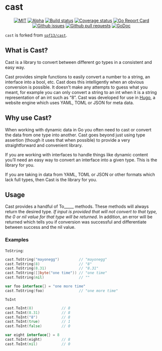 # cast

<p align="center">
	<a href="https://github.com/bdlm/cast/blob/master/LICENSE"><img src="https://img.shields.io/badge/license-MIT-blue.svg" alt="MIT"></a>
	<a href="https://github.com/mkenney/software-guides/blob/master/STABILITY-BADGES.md#alpha"><img src="https://img.shields.io/badge/stability-alpha-f4d03f.svg" alt="Alpha"></a>
	<a href="https://travis-ci.org/bdlm/cast"><img src="https://travis-ci.org/bdlm/cast.svg?branch=master" alt="Build status"></a>
	<a href="https://codecov.io/gh/bdlm/cast"><img src="https://img.shields.io/codecov/c/github/bdlm/cast/master.svg" alt="Coverage status"></a>
	<a href="https://goreportcard.com/report/github.com/bdlm/cast"><img src="https://goreportcard.com/badge/github.com/bdlm/cast" alt="Go Report Card"></a>
	<a href="https://github.com/bdlm/cast/issues"><img src="https://img.shields.io/github/issues-raw/bdlm/cast.svg" alt="Github issues"></a>
	<a href="https://github.com/bdlm/cast/pulls"><img src="https://img.shields.io/github/issues-pr/bdlm/cast.svg" alt="Github pull requests"></a>
	<a href="https://godoc.org/github.com/bdlm/cast"><img src="https://godoc.org/github.com/bdlm/cast?status.svg" alt="GoDoc"></a>
</p>

`cast` is forked from [`spf13/cast`](https://github.com/spf13/cast).

## What is Cast?

Cast is a library to convert between different go types in a consistent and easy way.

Cast provides simple functions to easily convert a number to a string, an interface into a bool, etc. Cast does this intelligently when an obvious conversion is possible. It doesn’t make any attempts to guess what you meant, for example you can only convert a string to an int when it is a string representation of an int such as “8”. Cast was developed for use in [Hugo](http://hugo.spf13.com), a website engine which uses YAML, TOML or JSON for meta data.

## Why use Cast?

When working with dynamic data in Go you often need to cast or convert the data from one type into another. Cast goes beyond just using type assertion (though it uses that when possible) to provide a very straightforward and convenient library.

If you are working with interfaces to handle things like dynamic content you’ll need an easy way to convert an interface into a given type. This is the library for you.

If you are taking in data from YAML, TOML or JSON or other formats which lack full types, then Cast is the library for you.

## Usage

Cast provides a handful of To_____ methods. These methods will always return the desired type. *If input is provided that will not convert to that type, the 0 or nil value for that type will be returned*. In addition, an error will be returned which tells you if conversion was successful and differentiate between success and the nil value.

### Examples

`ToString`:
```go
cast.ToString("mayonegg")         // "mayonegg"
cast.ToString(8)                  // "8"
cast.ToString(8.31)               // "8.31"
cast.ToString([]byte("one time")) // "one time"
cast.ToString(nil)                // ""

var foo interface{} = "one more time"
cast.ToString(foo)                // "one more time"
```

`ToInt`
```go
cast.ToInt(8)             // 8
cast.ToInt(8.31)          // 8
cast.ToInt("8")           // 8
cast.ToInt(true)          // 1
cast.ToInt(false)         // 0

var eight interface{} = 8
cast.ToInt(eight)         // 8
cast.ToInt(nil)           // 0
```
